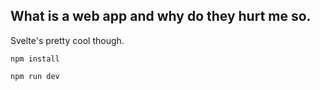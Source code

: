 ## What is a web app and why do they hurt me so.

Svelte's pretty cool though.

```npm install```

```npm run dev```

